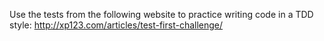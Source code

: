Use the tests from the following website to practice writing code in a TDD style:
  http://xp123.com/articles/test-first-challenge/


